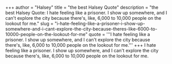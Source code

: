 +++
author = "Halsey"
title = "the best Halsey Quote"
description = "the best Halsey Quote: I hate feeling like a prisoner. I show up somewhere, and I can't explore the city because there's, like, 6,000 to 10,000 people on the lookout for me."
slug = "i-hate-feeling-like-a-prisoner-i-show-up-somewhere-and-i-cant-explore-the-city-because-theres-like-6000-to-10000-people-on-the-lookout-for-me"
quote = '''I hate feeling like a prisoner. I show up somewhere, and I can't explore the city because there's, like, 6,000 to 10,000 people on the lookout for me.'''
+++
I hate feeling like a prisoner. I show up somewhere, and I can't explore the city because there's, like, 6,000 to 10,000 people on the lookout for me.
